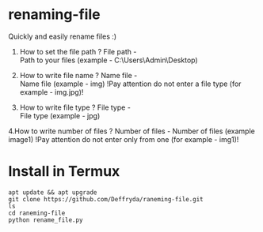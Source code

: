 # renaming-file
Quickly and easily rename files :)

1. How to set the file path ?
File path -    
Path to your files (example - C:\Users\Admin\Desktop)

2. How to write file name ?
Name file -    
Name file (example - img)    !Pay attention do not enter a file type (for example - img.jpg)!

3. How to write file type ?
File type -      
File type (example - jpg)

4.How to write number of files ?
Number of files - 
Number of files (example image1)      !Pay attention do not enter only from one (for example - img1)!

# Install in Termux
```
apt update && apt upgrade
git clone https://github.com/Deffryda/raneming-file.git
ls
cd raneming-file
python rename_file.py
```
